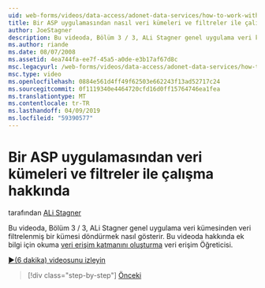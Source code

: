 ```yaml
---
uid: web-forms/videos/data-access/adonet-data-services/how-to-work-with-datasets-and-filters-from-an-asp-application
title: Bir ASP uygulamasından nasıl veri kümeleri ve filtreler ile çalışma | Microsoft Docs
author: JoeStagner
description: Bu videoda, Bölüm 3 / 3, ALi Stagner genel uygulama veri kümesinden veri filtrelenmiş bir kümesi döndürmek nasıl gösterir. Ek bilgi ab için...
ms.author: riande
ms.date: 08/07/2008
ms.assetid: 4ea744fa-ee7f-45a5-a0de-e3b17af67d8c
msc.legacyurl: /web-forms/videos/data-access/adonet-data-services/how-to-work-with-datasets-and-filters-from-an-asp-application
msc.type: video
ms.openlocfilehash: 0884e561d4ff49f62503e662243f13ad52717c24
ms.sourcegitcommit: 0f1119340e4464720cfd16d0ff15764746ea1fea
ms.translationtype: MT
ms.contentlocale: tr-TR
ms.lasthandoff: 04/09/2019
ms.locfileid: "59390577"
---
```

# <a name="how-to-work-with-datasets-and-filters-from-an-asp-application"></a>Bir ASP uygulamasından veri kümeleri ve filtreler ile çalışma hakkında

tarafından [ALi Stagner](https://github.com/JoeStagner)

Bu videoda, Bölüm 3 / 3, ALi Stagner genel uygulama veri kümesinden veri filtrelenmiş bir kümesi döndürmek nasıl gösterir. Bu videoda hakkında ek bilgi için okuma [veri erişim katmanını oluşturma](../../../overview/data-access/introduction/creating-a-data-access-layer-vb.md) veri erişim Öğreticisi.

[&#9654;(6 dakika) videosunu izleyin](https://channel9.msdn.com/Blogs/ASP-NET-Site-Videos/how-to-work-with-datasets-and-filters-from-an-asp-application)

> [!div class="step-by-step"]
> [Önceki](how-to-manually-bind-a-dataset-to-a-datagrid.md)
